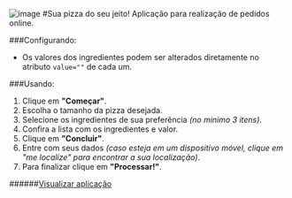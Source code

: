 ![image](https://a248.e.akamai.net/camo.github.com/837f1cd26144aeed2ee2d818d995575d9ef66755/687474703a2f2f72616661656c6d617972696e6b2e636f6d2f496d67734578742f6c6f676f4970697a7a614769744875622e6a7067)
#Sua pizza do seu jeito!
Aplicação para realização de pedidos online.

###Configurando:
 - Os valores dos ingredientes podem ser alterados diretamente no atributo `value=""` de cada um.

###Usando:
 1. Clique em __"Começar"__.
 2. Escolha o tamanho da pizza desejada.
 3. Selecione os ingredientes de sua preferência _(no minímo 3 itens)_.
 4. Confira a lista com os ingredientes e valor.
 5. Clique em __"Concluir"__.
 6. Entre com seus dados _(caso esteja em um dispositivo móvel, 
    clique em "me localize" para encontrar a sua localização)_.
 7. Para finalizar clique em __"Processar!"__.

######[Visualizar aplicação](http://rafaelmayrink.com/labs/AcademicWork-Ipizza/)